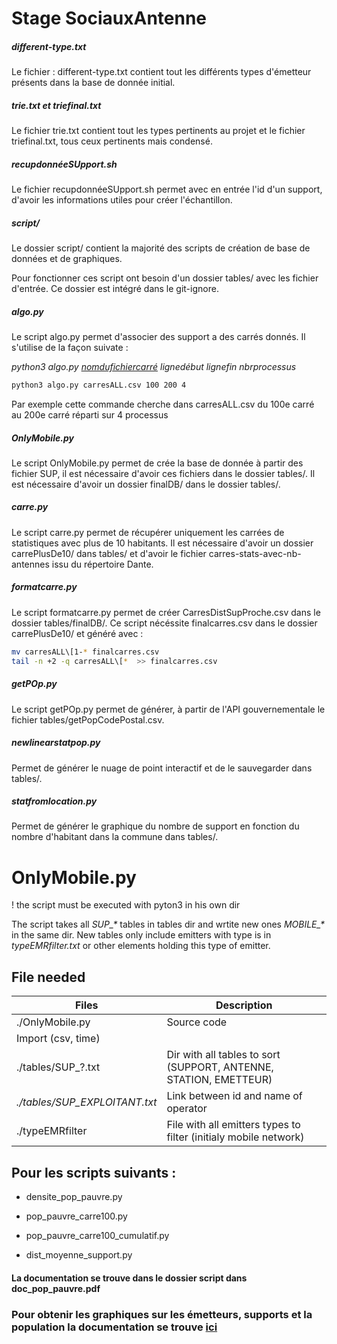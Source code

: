 # Stage SociauxAntenne

##### different-type.txt

Le fichier : different-type.txt contient tout les différents types d'émetteur présents dans la base de donnée initial.

##### trie.txt et triefinal.txt

Le fichier trie.txt contient tout les types pertinents au projet et le fichier triefinal.txt, tous ceux pertinents mais condensé.

##### recupdonnéeSUpport.sh

Le fichier recupdonnéeSUpport.sh permet avec en entrée l'id d'un support, d'avoir les informations utiles pour créer l'échantillon.

##### script/

Le dossier script/ contient la majorité des scripts de création de base de données et de graphiques.

Pour fonctionner ces script ont besoin d'un dossier tables/ avec les fichier d'entrée. Ce dossier est intégré dans le git-ignore.

##### algo.py

Le script algo.py permet d'associer des support a des carrés donnés. Il s'utilise de la façon suivate : 

*python3 algo.py     <u>nomdufichiercarré</u>      lignedébut           lignefin          nbrprocessus*

```bash
python3 algo.py carresALL.csv 100 200 4
```

Par exemple cette commande cherche dans carresALL.csv du 100e carré au 200e carré réparti sur 4 processus

##### OnlyMobile.py

Le script OnlyMobile.py permet de crée la base de donnée à partir des fichier SUP, il est nécessaire d'avoir ces fichiers dans le dossier tables/. Il est nécessaire d'avoir un dossier finalDB/ dans le dossier tables/.

##### carre.py

Le script carre.py permet de récupérer uniquement les carrées de statistiques avec plus de 10 habitants. Il est nécessaire d'avoir un dossier carrePlusDe10/ dans tables/ et d'avoir le fichier carres-stats-avec-nb-antennes issu du répertoire Dante.

#####  formatcarre.py 

Le script formatcarre.py permet de créer CarresDistSupProche.csv dans le dossier tables/finalDB/. Ce script nécéssite finalcarres.csv dans le dossier carrePlusDe10/ et généré avec :

 ```bash
mv carresALL\[1-* finalcarres.csv
tail -n +2 -q carresALL\[*  >> finalcarres.csv
 ```

##### getPOp.py

Le script getPOp.py permet de générer, à partir de l'API gouvernementale le fichier tables/getPopCodePostal.csv.


##### newlinearstatpop.py

Permet de générer le nuage de point interactif et de le sauvegarder dans tables/.

##### statfromlocation.py

Permet de générer le graphique du nombre de support en fonction du nombre d'habitant dans la commune dans tables/.

# OnlyMobile.py

! the script must be executed with pyton3 in his own dir

The script takes all *SUP_\** tables in tables dir and wrtite new ones *MOBILE_\** in the same dir.
New tables only include emitters with type is in *typeEMRfilter.txt* or other elements holding this type of emitter.

## File needed
| Files              | Description |
|--------------------|-------------|
| ./OnlyMobile.py    | Source code |
| Import (csv, time) | |
| ./tables/SUP_?.txt | Dir with all tables to sort (SUPPORT, ANTENNE, STATION, EMETTEUR) |
| *./tables/SUP_EXPLOITANT.txt* | Link between id and name of operator |
| ./typeEMRfilter    | File with all emitters types to filter (initialy mobile network)|



## Pour les scripts suivants : 

- densite_pop_pauvre.py

- pop_pauvre_carre100.py

- pop_pauvre_carre100_cumulatif.py

- dist_moyenne_support.py



#### La documentation se trouve dans le dossier script dans doc_pop_pauvre.pdf



### Pour obtenir les graphiques sur les émetteurs, supports et la population la documentation se trouve [ici](https://github.com/yukimoki/SociauxAntenne/blob/master/script_stat_generaion_population/Documentation.md) 

